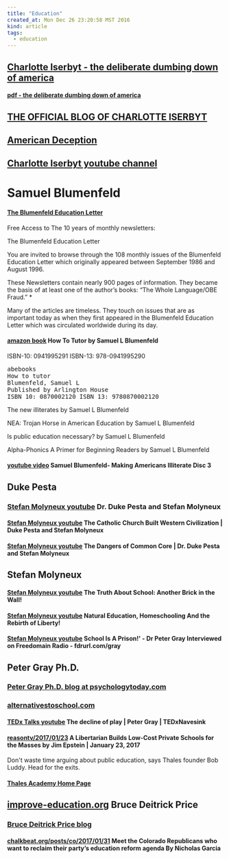 ```yaml
---
title: "Education"
created_at: Mon Dec 26 23:20:58 MST 2016
kind: article
tags:
  - education
---
```


<h2>
  <a href="http://www.deliberatedumbingdown.com/" target="_blank">Charlotte Iserbyt - the deliberate dumbing down of america</a>
</h2>

<h4>
  <a href="http://www.deliberatedumbingdown.com/MomsPDFs/DDDoA.sml.pdf" target="_blank">pdf - the deliberate dumbing down of america</a>
</h4>

<h2>
  <a href="http://abcsofdumbdown.blogspot.com/" target="_blank">THE OFFICIAL BLOG OF CHARLOTTE ISERBYT</a>
</h2>

<h2>
  <a href="http://www.americandeception.com/" target="_blank">American Deception</a>
</h2>

<h2>
  <a href="https://www.youtube.com/channel/UC4bwuk4V32BHqX4yXx2zDXQ" target="_blank">Charlotte Iserbyt youtube channel</a>
</h2>

<h1>Samuel Blumenfeld</h1>

<h4>
  <a href="http://samuellblumenfeld.net/bel.htm" target="_blank">The Blumenfeld Education Letter</a>
</h4>

Free Access to The 10 years of monthly newsletters:

The Blumenfeld Education Letter

You are invited to browse through the 108 monthly issues of the Blumenfeld
Education Letter which originally appeared between September 1986 and
August 1996.

These Newsletters contain nearly 900 pages of information. They became the
basis of at least one of the author’s books: “The Whole Language/OBE
Fraud.” *

Many of the articles are timeless. They touch on issues that are as
important today as when they first appeared in the Blumenfeld Education
Letter which was circulated worldwide during its day.

<h4>
  <a href="https://www.amazon.com/How-Tutor-Samuel-L-Blumenfeld/dp/0941995291" target="_blank">amazon book</a>
  How To Tutor by Samuel L Blumenfeld 
</h4>

ISBN-10: 0941995291
ISBN-13: 978-0941995290

<pre>
abebooks
How to tutor
Blumenfeld, Samuel L
Published by Arlington House
ISBN 10: 0870002120 ISBN 13: 9780870002120
</pre>

The new illiterates by Samuel L Blumenfeld 

NEA: Trojan Horse in American Education by Samuel L Blumenfeld 

Is public education necessary?  by Samuel L Blumenfeld

Alpha-Phonics A Primer for Beginning Readers by Samuel L Blumenfeld

<h4>
  <a href="https://www.youtube.com/watch?v=nfKJ-tfibwk" target="_blank">youtube video</a>
  Samuel Blumenfeld- Making Americans Illiterate Disc 3
</h4>

<h2>Duke Pesta</h2>

<h3>
  <a href="https://www.youtube.com/watch?v=-OIwNWq93n8&list=PLMNj_r5bccUw2EG0j2Fe70fBIi_U6NNZ9" target="_blank">Stefan Molyneux youtube</a>
  Dr. Duke Pesta and Stefan Molyneux
</h3>

<h4>
  <a href="https://www.youtube.com/watch?v=x-eUnj1ATMc" target="_blank">Stefan Molyneux youtube</a>
  The Catholic Church Built Western Civilization | Duke Pesta and Stefan Molyneux
</h4>

<h4>
  <a href="https://www.youtube.com/watch?v=XhdvRx_lmkg&t=2425s" target="_blank">Stefan Molyneux youtube</a>
  The Dangers of Common Core | Dr. Duke Pesta and Stefan Molyneux
</h4>

<h2>Stefan Molyneux</h2>

<h4>
  <a href="https://www.youtube.com/watch?v=NIejieCEfzA&t=777s" target="_blank">Stefan Molyneux youtube</a>
  The Truth About School: Another Brick in the Wall!  
</h4>

<h4>
  <a href="https://www.youtube.com/watch?v=ty1AXMuY1uY" target="_blank">Stefan Molyneux youtube</a>
  Natural Education, Homeschooling And the Rebirth of Liberty!
<h4>

<h4>
<a href="" target="_blank">Stefan Molyneux youtube</a>
School Is A Prison!' - Dr Peter Gray Interviewed on Freedomain Radio -
fdrurl.com/gray
</h4>

<h2>
Peter Gray Ph.D.
</h2>

<h3>
  <a href="https://www.psychologytoday.com/blog/freedom-learn" target="_blank">Peter Gray Ph.D. blog at psychologytoday.com</a>
</h3>

<h3>
  <a href="http://alternativestoschool.com/" target="_blank">alternativestoschool.com</a>
</h3>

<h4>
  <a href="https://www.youtube.com/watch?v=Bg-GEzM7iTk" target="_blank">TEDx Talks youtube</a>
  The decline of play | Peter Gray | TEDxNavesink
</h4>

<h4>
  <a href="http://reason.com/reasontv/2017/01/23/thales-academy-north-carolina-bob-luddy" target="_blank">reasontv/2017/01/23</a>
  A Libertarian Builds Low-Cost Private Schools for the Masses by
  Jim Epstein | January 23, 2017
</h4>

Don't waste time arguing about public education, says Thales founder Bob Luddy. Head for the exits.

<h4>
  <a href="http://www.thalesacademy.org/" target="_blank">Thales Academy Home Page</a>
</h4>

<h2>
  <a href="http://www.improve-education.org/" target="_blank">improve-education.org</a>
  Bruce Deitrick Price
</h2>

<h3>
  <a href="http://educationimproved.blogspot.com/" target="_blank">Bruce Deitrick Price blog</a>
</h3>

<h4>
  <a href="http://www.chalkbeat.org/posts/co/2017/01/31/meet-the-colorado-republicans-who-want-to-reclaim-their-partys-education-reform-agenda/" target="_blank">chalkbeat.org/posts/co/2017/01/31</a>
  Meet the Colorado Republicans who want to reclaim their party’s education reform agenda By Nicholas Garcia
</h4>

<!--
html boilerplate
<a href="" target="_blank"></a>
<a name=""></a>
<img src="" width="400px">
<ul>
  <li></li>
</ul>
<pre>
</pre>
<pre><code>
</code></pre>
<math xmlns='http://www.w3.org/1998/Math/MathML' display='block'>
</math>
-->
